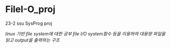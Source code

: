 # FileI-O_proj
23-2 ssu SysProg proj

*linux 기반 file system에 대한 공부*
*file I/O system함수 등을 이용하여 대용량 파일을 읽고 output을 출력하는 구조*

